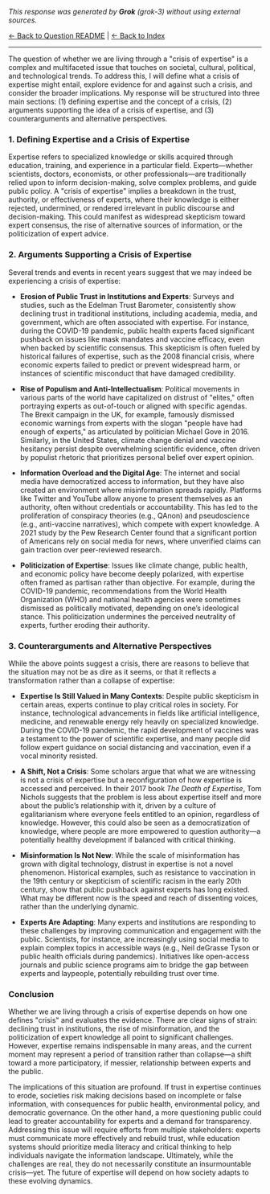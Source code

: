 <!-- 
Generated by: grok
Model: grok-3
Prompt type: default
Generated at: 2025-06-07T16:05:32.180959
-->

*This response was generated by **Grok** (grok-3) without using external sources.*

[← Back to Question README](README.md) | [← Back to Index](../README.md)

---

The question of whether we are living through a "crisis of expertise" is a complex and multifaceted issue that touches on societal, cultural, political, and technological trends. To address this, I will define what a crisis of expertise might entail, explore evidence for and against such a crisis, and consider the broader implications. My response will be structured into three main sections: (1) defining expertise and the concept of a crisis, (2) arguments supporting the idea of a crisis of expertise, and (3) counterarguments and alternative perspectives.

### 1. Defining Expertise and a Crisis of Expertise
Expertise refers to specialized knowledge or skills acquired through education, training, and experience in a particular field. Experts—whether scientists, doctors, economists, or other professionals—are traditionally relied upon to inform decision-making, solve complex problems, and guide public policy. A "crisis of expertise" implies a breakdown in the trust, authority, or effectiveness of experts, where their knowledge is either rejected, undermined, or rendered irrelevant in public discourse and decision-making. This could manifest as widespread skepticism toward expert consensus, the rise of alternative sources of information, or the politicization of expert advice.

### 2. Arguments Supporting a Crisis of Expertise
Several trends and events in recent years suggest that we may indeed be experiencing a crisis of expertise:

- **Erosion of Public Trust in Institutions and Experts**: Surveys and studies, such as the Edelman Trust Barometer, consistently show declining trust in traditional institutions, including academia, media, and government, which are often associated with expertise. For instance, during the COVID-19 pandemic, public health experts faced significant pushback on issues like mask mandates and vaccine efficacy, even when backed by scientific consensus. This skepticism is often fueled by historical failures of expertise, such as the 2008 financial crisis, where economic experts failed to predict or prevent widespread harm, or instances of scientific misconduct that have damaged credibility.

- **Rise of Populism and Anti-Intellectualism**: Political movements in various parts of the world have capitalized on distrust of "elites," often portraying experts as out-of-touch or aligned with specific agendas. The Brexit campaign in the UK, for example, famously dismissed economic warnings from experts with the slogan "people have had enough of experts," as articulated by politician Michael Gove in 2016. Similarly, in the United States, climate change denial and vaccine hesitancy persist despite overwhelming scientific evidence, often driven by populist rhetoric that prioritizes personal belief over expert opinion.

- **Information Overload and the Digital Age**: The internet and social media have democratized access to information, but they have also created an environment where misinformation spreads rapidly. Platforms like Twitter and YouTube allow anyone to present themselves as an authority, often without credentials or accountability. This has led to the proliferation of conspiracy theories (e.g., QAnon) and pseudoscience (e.g., anti-vaccine narratives), which compete with expert knowledge. A 2021 study by the Pew Research Center found that a significant portion of Americans rely on social media for news, where unverified claims can gain traction over peer-reviewed research.

- **Politicization of Expertise**: Issues like climate change, public health, and economic policy have become deeply polarized, with expertise often framed as partisan rather than objective. For example, during the COVID-19 pandemic, recommendations from the World Health Organization (WHO) and national health agencies were sometimes dismissed as politically motivated, depending on one’s ideological stance. This politicization undermines the perceived neutrality of experts, further eroding their authority.

### 3. Counterarguments and Alternative Perspectives
While the above points suggest a crisis, there are reasons to believe that the situation may not be as dire as it seems, or that it reflects a transformation rather than a collapse of expertise:

- **Expertise Is Still Valued in Many Contexts**: Despite public skepticism in certain areas, experts continue to play critical roles in society. For instance, technological advancements in fields like artificial intelligence, medicine, and renewable energy rely heavily on specialized knowledge. During the COVID-19 pandemic, the rapid development of vaccines was a testament to the power of scientific expertise, and many people did follow expert guidance on social distancing and vaccination, even if a vocal minority resisted.

- **A Shift, Not a Crisis**: Some scholars argue that what we are witnessing is not a crisis of expertise but a reconfiguration of how expertise is accessed and perceived. In their 2017 book *The Death of Expertise*, Tom Nichols suggests that the problem is less about expertise itself and more about the public’s relationship with it, driven by a culture of egalitarianism where everyone feels entitled to an opinion, regardless of knowledge. However, this could also be seen as a democratization of knowledge, where people are more empowered to question authority—a potentially healthy development if balanced with critical thinking.

- **Misinformation Is Not New**: While the scale of misinformation has grown with digital technology, distrust in expertise is not a novel phenomenon. Historical examples, such as resistance to vaccination in the 19th century or skepticism of scientific racism in the early 20th century, show that public pushback against experts has long existed. What may be different now is the speed and reach of dissenting voices, rather than the underlying dynamic.

- **Experts Are Adapting**: Many experts and institutions are responding to these challenges by improving communication and engagement with the public. Scientists, for instance, are increasingly using social media to explain complex topics in accessible ways (e.g., Neil deGrasse Tyson or public health officials during pandemics). Initiatives like open-access journals and public science programs aim to bridge the gap between experts and laypeople, potentially rebuilding trust over time.

### Conclusion
Whether we are living through a crisis of expertise depends on how one defines "crisis" and evaluates the evidence. There are clear signs of strain: declining trust in institutions, the rise of misinformation, and the politicization of expert knowledge all point to significant challenges. However, expertise remains indispensable in many areas, and the current moment may represent a period of transition rather than collapse—a shift toward a more participatory, if messier, relationship between experts and the public.

The implications of this situation are profound. If trust in expertise continues to erode, societies risk making decisions based on incomplete or false information, with consequences for public health, environmental policy, and democratic governance. On the other hand, a more questioning public could lead to greater accountability for experts and a demand for transparency. Addressing this issue will require efforts from multiple stakeholders: experts must communicate more effectively and rebuild trust, while education systems should prioritize media literacy and critical thinking to help individuals navigate the information landscape. Ultimately, while the challenges are real, they do not necessarily constitute an insurmountable crisis—yet. The future of expertise will depend on how society adapts to these evolving dynamics.